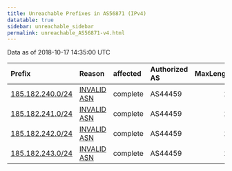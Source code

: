```yaml
---
title: Unreachable Prefixes in AS56871 (IPv4)
datatable: true
sidebar: unreachable_sidebar
permalink: unreachable_AS56871-v4.html
---
```


Data as of 2018-10-17 14:35:00 UTC


<div class="datatable-begin"></div>

| Prefix                                                     | Reason                                                                                                  | affected   | Authorized AS   |   MaxLength | Anchor                                         |   unreachable /24s |
|:-----------------------------------------------------------|:--------------------------------------------------------------------------------------------------------|:-----------|:----------------|------------:|:-----------------------------------------------|-------------------:|
| [185.182.240.0/24](https://stat.ripe.net/185.182.240.0/24) | [INVALID ASN](https://rpki-validator.ripe.net/announcement-preview?asn=AS56871&prefix=185.182.240.0/24) | complete   | AS44459         |          24 | [RIPE](unreachable_RIPE_NCC_RPKI_Root-v4.html) |                  1 |
| [185.182.241.0/24](https://stat.ripe.net/185.182.241.0/24) | [INVALID ASN](https://rpki-validator.ripe.net/announcement-preview?asn=AS56871&prefix=185.182.241.0/24) | complete   | AS44459         |          24 | [RIPE](unreachable_RIPE_NCC_RPKI_Root-v4.html) |                  1 |
| [185.182.242.0/24](https://stat.ripe.net/185.182.242.0/24) | [INVALID ASN](https://rpki-validator.ripe.net/announcement-preview?asn=AS56871&prefix=185.182.242.0/24) | complete   | AS44459         |          24 | [RIPE](unreachable_RIPE_NCC_RPKI_Root-v4.html) |                  1 |
| [185.182.243.0/24](https://stat.ripe.net/185.182.243.0/24) | [INVALID ASN](https://rpki-validator.ripe.net/announcement-preview?asn=AS56871&prefix=185.182.243.0/24) | complete   | AS44459         |          24 | [RIPE](unreachable_RIPE_NCC_RPKI_Root-v4.html) |                  1 |

<div class="datatable-end"></div>